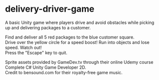 # delivery-driver-game
A basic Unity game where players drive and avoid obstacles while picking up and delivering packages to a customer.  
  
Find and deliver all 5 red packages to the blue customer square.  
Drive over the yellow circle for a speed boost! Run into objects and lose speed. Watch out!  
Press the "Escape" key to quit.  
  
Sprite assets provided by GameDev.tv through their online Udemy course Complete C# Unity Game Developer 2D.  
Credit to bensound.com for their royalty-free game music.
